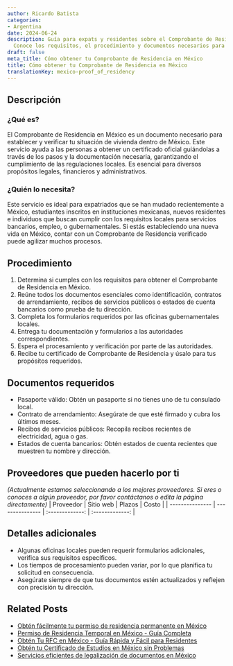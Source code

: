 ```yaml
---
author: Ricardo Batista
categories:
- Argentina
date: 2024-06-24
description: Guía para expats y residentes sobre el Comprobante de Residencia en México.
  Conoce los requisitos, el procedimiento y documentos necesarios para obtenerlo.
draft: false
meta_title: Cómo obtener tu Comprobante de Residencia en México
title: Cómo obtener tu Comprobante de Residencia en México
translationKey: mexico-proof_of_residency
---
```



## Descripción
### ¿Qué es?
El Comprobante de Residencia en México es un documento necesario para establecer y verificar tu situación de vivienda dentro de México. Este servicio ayuda a las personas a obtener un certificado oficial guiándolas a través de los pasos y la documentación necesaria, garantizando el cumplimiento de las regulaciones locales. Es esencial para diversos propósitos legales, financieros y administrativos.

### ¿Quién lo necesita?
Este servicio es ideal para expatriados que se han mudado recientemente a México, estudiantes inscritos en instituciones mexicanas, nuevos residentes e individuos que buscan cumplir con los requisitos locales para servicios bancarios, empleo, o gubernamentales. Si estás estableciendo una nueva vida en México, contar con un Comprobante de Residencia verificado puede agilizar muchos procesos.

## Procedimiento

1. Determina si cumples con los requisitos para obtener el Comprobante de Residencia en México.
2. Reúne todos los documentos esenciales como identificación, contratos de arrendamiento, recibos de servicios públicos o estados de cuenta bancarios como prueba de tu dirección.
3. Completa los formularios requeridos por las oficinas gubernamentales locales.
4. Entrega tu documentación y formularios a las autoridades correspondientes.
5. Espera el procesamiento y verificación por parte de las autoridades.
6. Recibe tu certificado de Comprobante de Residencia y úsalo para tus propósitos requeridos.

## Documentos requeridos

- Pasaporte válido: Obtén un pasaporte si no tienes uno de tu consulado local.
- Contrato de arrendamiento: Asegúrate de que esté firmado y cubra los últimos meses.
- Recibos de servicios públicos: Recopila recibos recientes de electricidad, agua o gas.
- Estados de cuenta bancarios: Obtén estados de cuenta recientes que muestren tu nombre y dirección.

## Proveedores que pueden hacerlo por ti
_(Actualmente estamos seleccionando a los mejores proveedores. Si eres o conoces a algún proveedor, por favor contáctanos o edita la página directamente)_
| Proveedor        |     Sitio web     |     Plazos    |       Costo      |
| --------------- | --------------- |  :-------------: | :-------------: |

## Detalles adicionales

- Algunas oficinas locales pueden requerir formularios adicionales, verifica sus requisitos específicos.
- Los tiempos de procesamiento pueden variar, por lo que planifica tu solicitud en consecuencia.
- Asegúrate siempre de que tus documentos estén actualizados y reflejen con precisión tu dirección.
## Related Posts

- [Obtén fácilmente tu permiso de residencia permanente en México](https://tramitit.com/spanish/guides/mexico/permiso_de_residencia_permanente/)
- [Permiso de Residencia Temporal en México - Guía Completa](https://tramitit.com/spanish/guides/mexico/permiso_de_residencia_temporal/)
- [Obtén Tu RFC en México - Guía Rápida y Fácil para Residentes](https://tramitit.com/spanish/guides/mexico/inscripción_al_rfc/)
- [Obtén tu Certificado de Estudios en México sin Problemas](https://tramitit.com/spanish/guides/mexico/certificado_de_estudios/)
- [Servicios eficientes de legalización de documentos en México](https://tramitit.com/spanish/guides/mexico/legalización_de_documentos/)